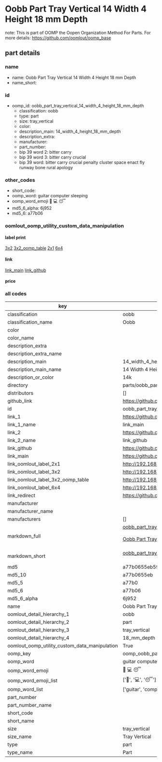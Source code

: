 # Oobb Part Tray Vertical 14 Width 4 Height 18 mm Depth  

note: This is part of OOMP the Oopen Organization Method For Parts. For more details: https://github.com/oomlout/oomp_base

##  part details
  







### name
* name: Oobb Part Tray Vertical 14 Width 4 Height 18 mm Depth
* name_short: 
### id
* oomp_id: oobb_part_tray_vertical_14_width_4_height_18_mm_depth
  * classification: oobb
  * type: part
  * size: tray_vertical
  * color: 
  * description_main: 14_width_4_height_18_mm_depth
  * description_extra: 
  * manufacturer: 
  * part_number: 
  * bip 39 word 2: bitter carry
  * bip 39 word 3: bitter carry crucial
  * bip 39 word: bitter carry crucial penalty cluster space enact fly runway bone rural apology

### other_codes
* short_code: 
* oomp_word: guitar computer sleeping
* oomp_word_emoji :guitar: :computer: :sleeping:
* md5_6_alpha: 6j952
* md5_6: a77b06






### oomlout_oomp_utility_custom_data_manipulation
#### label print
[3x2](http://192.168.1.245:1112/?label=oomp%206j952)
[3x2_oomp_table](http://192.168.1.108:1112/?label=oomp%206j952)
[2x1](http://192.168.1.242:1112/?label=oomp%206j952)
[6x4](http://192.168.1.55:1112/?label=oomp%206j952)    

#### link

[link_main](https://github.com/oomlout/oomlout_oomp_version_1_messy/tree/main/parts/oobb_part_tray_vertical_14_width_4_height_18_mm_depth) [link_github](https://github.com/oomlout/oomlout_oomp_version_1_messy/tree/main/parts/oobb_part_tray_vertical_14_width_4_height_18_mm_depth)                             

#### price







### all codes 
| key | value |  
| --- | --- |  
| classification | oobb |  
| classification_name | Oobb |  
| color |  |  
| color_name |  |  
| description_extra |  |  
| description_extra_name |  |  
| description_main | 14_width_4_height_18_mm_depth |  
| description_main_name | 14 Width 4 Height 18 mm Depth |  
| description_or_color | 14k |  
| directory | parts/oobb_part_tray_vertical_14_width_4_height_18_mm_depth |  
| distributors | [] |  
| github_link | https://github.com/oomlout/oomlout_oomp_part_src/tree/main/parts/oobb_part_tray_vertical_14_width_4_height_18_mm_depth |  
| id | oobb_part_tray_vertical_14_width_4_height_18_mm_depth |  
| link_1 | https://github.com/oomlout/oomlout_oomp_version_1_messy/tree/main/parts/oobb_part_tray_vertical_14_width_4_height_18_mm_depth |  
| link_1_name | link_main |  
| link_2 | https://github.com/oomlout/oomlout_oomp_version_1_messy/tree/main/parts/oobb_part_tray_vertical_14_width_4_height_18_mm_depth |  
| link_2_name | link_github |  
| link_github | https://github.com/oomlout/oomlout_oomp_version_1_messy/tree/main/parts/oobb_part_tray_vertical_14_width_4_height_18_mm_depth |  
| link_main | https://github.com/oomlout/oomlout_oomp_version_1_messy/tree/main/parts/oobb_part_tray_vertical_14_width_4_height_18_mm_depth |  
| link_oomlout_label_2x1 | http://192.168.1.242:1112/?label=oomp%206j952 |  
| link_oomlout_label_3x2 | http://192.168.1.245:1112/?label=oomp%206j952 |  
| link_oomlout_label_3x2_oomp_table | http://192.168.1.108:1112/?label=oomp%206j952 |  
| link_oomlout_label_6x4 | http://192.168.1.55:1112/?label=oomp%206j952 |  
| link_redirect | https://github.com/oomlout/oomlout_oomp_version_1_messy/tree/main/parts/oobb_part_tray_vertical_14_width_4_height_18_mm_depth |  
| manufacturer |  |  
| manufacturer_name |  |  
| manufacturers | [] |  
| markdown_full | [oobb_part_tray_vertical_14_width_4_height_18_mm_depth](none)<br>[](none)<br>[Oobb Part Tray Vertical 14 Width 4 Height 18 Mm Depth](none)<br><br> |  
| markdown_short | [oobb_part_tray_vertical_14_width_4_height_18_mm_depth](none)<br><br> |  
| md5 | a77b0655eb59e92f41163a2868c8b8b6 |  
| md5_10 | a77b0655eb |  
| md5_5 | a77b0 |  
| md5_6 | a77b06 |  
| md5_6_alpha | 6j952 |  
| name | Oobb Part Tray Vertical 14 Width 4 Height 18 mm Depth |  
| oomlout_detail_hierarchy_1 | oobb |  
| oomlout_detail_hierarchy_2 | part |  
| oomlout_detail_hierarchy_3 | tray_vertical |  
| oomlout_detail_hierarchy_4 | 18_mm_depth |  
| oomlout_oomp_utility_custom_data_manipulation | True |  
| oomp_key | oomp_oobb_part_tray_vertical_14_width_4_height_18_mm_depth |  
| oomp_word | guitar computer sleeping |  
| oomp_word_emoji | :guitar: :computer: :sleeping: |  
| oomp_word_emoji_list | [':guitar:', ':computer:', ':sleeping:'] |  
| oomp_word_list | ['guitar', 'computer', 'sleeping'] |  
| part_number |  |  
| part_number_name |  |  
| short_code |  |  
| short_name |  |  
| size | tray_vertical |  
| size_name | Tray Vertical |  
| type | part |  
| type_name | Part |  
